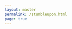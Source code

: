 ```yaml
---
layout: master
permalink: /stumbleupon.html
page: true
---
```


<script type="text/javascript">window.location = 'http://www.stumbleupon.com/stumbler/websanova';</script>